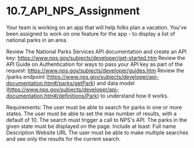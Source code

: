 # 10.7_API_NPS_Assignment
Your team is working on an app that will help folks plan a vacation. You've been assigned to work on one feature for the app - to display a list of national parks in an area.

Review The National Parks Services API documentation and create an API key: https://www.nps.gov/subjects/developer/get-started.htm
Review the API Guide on Authentication for ways to pass your API key as part of the request: https://www.nps.gov/subjects/developer/guides.htm
Review the /parks endpoint (https://www.nps.gov/subjects/developer/api-documentation.htm#/parks/getPark) and data model (https://www.nps.gov/subjects/developer/api-documentation.htm#/definitions/Park) to understand how it works. 

Requirements:
The user must be able to search for parks in one or more states.
The user must be able to set the max number of results, with a default of 10.
The search must trigger a call to NPS's API.
The parks in the given state must be displayed on the page.
Include at least: Full name Description Website URL
The user must be able to make multiple searches and see only the results for the current search.
